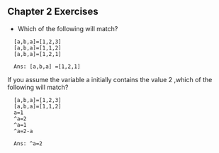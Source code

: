 Chapter 2 Exercises
-------------------
- Which of the following will match?
```
  [a,b,a]=[1,2,3]
  [a,b,a]=[1,1,2]
  [a,b,a]=[1,2,1]

  Ans: [a,b,a] =[1,2,1]
```

If you assume the variable a initially contains the value 2 ,which of the
following will match?
```
  [a,b,a]=[1,2,3]
  [a,b,a]=[1,1,2]
  a=1
  ^a=2
  ^a=1
  ^a=2-a

  Ans: ^a=2
```
